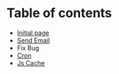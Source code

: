 # Table of contents

* [Initial page](README.md)
* [Send Email](send-email.md)
* Fix Bug
* [Cron](cron.md)
* [Js Cache](js-cache.md)

